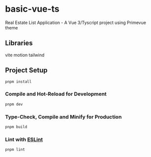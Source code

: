 # basic-vue-ts

Real Estate List Application - A Vue 3/Tyscript project using Primevue theme

## Libraries
vite
motion
tailwind


## Project Setup

```sh
pnpm install
```

### Compile and Hot-Reload for Development

```sh
pnpm dev
```

### Type-Check, Compile and Minify for Production

```sh
pnpm build
```

### Lint with [ESLint](https://eslint.org/)

```sh
pnpm lint
```
